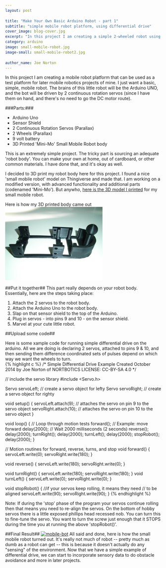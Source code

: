 ```yaml
---
layout: post

title: "Make Your Own Basic Arduino Robot - part 1"
subtitle: "simple mobile robot platform, using differential drive"
cover_image: blog-cover.jpg
excerpt: "In this project I am creating a simple 2-wheeled robot using the arduino uno. I just want a basic, simple, mobile robot that can be used as a base, or platform, for later mobile robotics experiments."
category: arduino
image: small-mobile-robot.jpg
image-small: small-mobile-robot2.jpg

author_name: Joe Norton
---  
```

In this project I am creating a mobile robot platform that can be used as a test platform for later mobile robotics projects of mine. I just want a basic, simple, mobile robot. The brains of this little robot will be the Arduino UNO, and the bot will be driven by 2 continuous rotation servos (since I have them on hand, and there's no need to go the DC motor route).

###Parts:###
*  Arduino Uno
*  Sensor Shield
*  2 Continuous Rotation Servos (Parallax)
*  2 Wheels (Parallax)
*  9 volt battery
*  3D Printed 'Mini-Mo' Small Mobile Robot body

This is an extremely simple project. The tricky part is sourcing an adequate 'robot body'. You can make your own at home, out of cardboard, or other common materials. I have done that, and it's okay as well.

I decided to 3D print my robot body here for this project. I found a nice 'small mobile robot' model on Thingiverse and made that. I am working on a modified version, with advanced functionality and additional parts (codenamed 'Mini-Mo'). But anywho, <a href="http://www.thingiverse.com/thing:207522">here is the 3D model I printed</a> for my small mobile robot.

Here is how my 3D printed body came out  
<img src="/images/small-mobile-robot-body.jpg">

##Put it together##
This part really depends on your robot body. Essentially, here are the steps taking place:
1. Attach the 2 servos to the robot body.
2. Attach the Arduino Uno to the robot body.
3. Slap on that sensor shield to the top of the Arduino.
4. Plug in servos - into pins 9 and 10 - on the sensor shield.
5. Marvel at your cute little robot.

##Upload some code##

Here is some xample code for running simple differential drive on the arduino. All we are doing is declaring 2 servos, attached to pins 9 & 10, and then sending them difference coordinated sets of pulses depend on which way we want the wheels to turn.  
{% highlight c %}
/*
Simple Differential Drive Example
Created October 2014 by Joe Norton of NORTBOTICS
LICENSE: CC-BY-SA 4.0
 */

// include the servo library
#include <Servo.h>

Servo servoLeft;  // create a servo object for lefty
Servo servoRight;  // create a servo object for righty

void setup() {
  servoLeft.attach(9); // attaches the servo on pin 9 to the servo object 
   servoRight.attach(10); // attaches the servo on pin 10 to the servo object 
}

void loop() {            // Loop through motion tests
  forward();             // Example: move forward
  delay(2000);           // Wait 2000 milliseconds (2 seconds)
  reverse();
  delay(2000);
  turnRight();
  delay(2000);
  turnLeft();
  delay(2000);
  stopRobot();
  delay(2000);
}

// Motion routines for forward, reverse, turns, and stop
void forward() {
  servoLeft.write(0);
  servoRight.write(180);
}

void reverse() {
  servoLeft.write(180);
  servoRight.write(0);
}

void turnRight() {
  servoLeft.write(180);
  servoRight.write(180);
}
void turnLeft() {
  servoLeft.write(0);
  servoRight.write(0);
}

void stopRobot() { //if your servos keep rolling, it means they need
				// to be aligned
  servoLeft.write(90);
  servoRight.write(90);
}
{% endhighlight %}

Note:
If during the 'stop' phase of the program your servos continue rolling then that means you need to re-align the servos. On the bottom of hobby servos there is a little exposed phillips head recessed nob. You can turn this to fine-tune the servo. You want to turn the screw just enough that it STOPS during the time you at running the above 'stopRobot()'.

##Final Result## 
<a href="https://www.flickr.com/photos/126939770@N02/15345546159" title="mobile-bot by Joe Norton, on Flickr"><img src="https://farm6.staticflickr.com/5609/15345546159_5a2f808899_n.jpg" width="320" height="240" alt="mobile-bot"></a> 
All said and done, here is how the small mobile robot turned out. It's really not much of robot -- pretty much as dumb as a robot can get -- this is because it doesn't actually do any "sensing" of the environment. Now that we have a simple example of differential drive, we can start to incorporate sensory data to do obstacle avoidance and more in later projects.